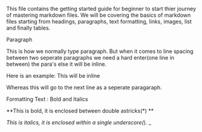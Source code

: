 This file contains the getting started guide for beginner to start thier journey of mastering markdown files. We will be covering the basics of markdown files starting from headings, paragraphs, text formatting, links, images, list and finally tables.

Paragraph

This is how we normally type paragraph. But when it comes to line spacing between two seperate paragraphs we need a hard enter(one line in between) the para's else it will be inline.

Here is an example:
This will be inline

Whereas this will go to the next line as a seperate paragaraph.

Formatting Text : Bold and Italics

**This is bold, it is enclosed between double astricks(*) **

_This is italics, it is enclosed within a single underscore(_). _

